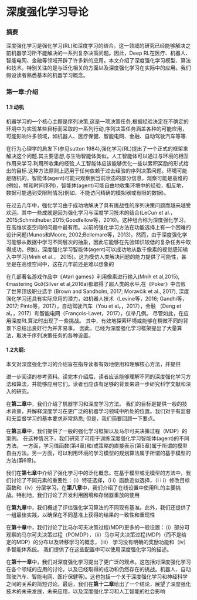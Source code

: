 # **深度强化学习导论**

### 摘要

深度强化学习是强化学习(RL)和深度学习的结合。这一领域的研究已经能够解决之前机器学习所不能解决的一系列复杂决策问题。因此，Deep RL在医疗、机器人、智能电网、金融等领域开辟了许多新的应用。本文介绍了深度强化学习模型、算法和技术。特别关注的是与泛化相关的方面以及深度强化学习在实际中的应用。我们假设读者熟悉基本的机器学习概念。

### 第一章:介绍

#### 1.1:动机

机器学习的一个核心主题是序列决策,这是一项决策任务,根据经验决定在不确定的环境中为实现某些目标而采取的一系列行动,序列决策任务涵盖各种的可能应用，可能影响许多领域，如机器人、医疗保健、智能电网、金融、自动驾驶汽车等等.

在行为心理学的启发下(参见sutton 1984),强化学习(RL)提出了一个正式的框架来解决这个问题.其主要思想,与生物智能体类似，人工智能体可以通过与环境的相互作用来学习.利用所收集的经验,人工智能体应该能够优化一些以累积奖励的形式给出的目标.这种方法原则上适用于任何依赖于过去经验的序列决策问题。环境可能是随机的，智能体(agent)可能只观察到当前状态的部分信息，观察可能是高维的(例如，帧和时间序列)，智能体(agent)可能自由地收集环境中的经验，相反地，数据可能遇到受限制情况(例如，不能访问精确的模拟器或有限的数据)。

在过去几年中，强化学习由于成功地解决了具有挑战性的序列决策问题而越来越受欢迎。其中一些成就是因为强化学习与深度学习技术的结合(LeCun et al.， 2015;Schmidhuber,2015;Goodfellow等，2016)。这种组合称为深度强化学习，在高维状态空间的问题中最有用。以前的强化学习方法在功能选择上有一个困难的设计问题(Munos和Moore, 2002;Bellemare等，2013)。然而，由于深度强化学习能够从数据中学习不同层次的抽象，因此它能够在先验知识较低的复杂任务中取得成功。例如，深度强化学习智能体(agent)可以成功地从数千像素的视觉感知输入中学习(Mnih et al.， 2015)。这为模仿人类解决问题的能力提供了可能性，甚至是在高维空间中，这在几年前还是难以想象的

在几部著名游戏作品中《Atari games》利用像素进行输入(Mnih et al,2015),《mastering Go》(Silver et al,2016a)都取得了超人类的水平,在《Poker》中击败了世界顶级职业选手 (Brown and Sandholm, 2017; Moravčik et al., 2017), 深度强化学习还具有实际应用的潜力，如机器人技术（Levine等，2016; Gandhi等，2017; Pinto等，2017），自动驾驶汽车（You et al。，2017），金融 （Deng et al。，2017）和智能电网（François-Lavet，2017），仅举几例。 尽管如此，在应用深度RL算法时出现了一些挑战。 其中，有效地探索环境或能够在稍微不同的背景下总结出良好行为并非易事。 因此，已经为深度强化学习框架提出了大量算法，取决于序列决策任务的各种设置。

#### 1.2大纲:

本文对深度强化学习的介绍旨在指导读者有效地使用和理解核心方法，并提供

进一步阅读的参考资料。读完本介绍后，读者应该能够理解不同的深度强化学习方法和算法，并能够应用它们。读者也应该有足够的背景来进一步研究科学文献和深入的研究。

在**第二章**中，我们介绍了机器学习和深度学习方法。 我们的目标是提供一般的技术背景，并解释深度学习在更广泛的机器学习领域中所处的位置。我们对于有监督和无监督学习的基本要求非常熟悉; 但是，我们简要回顾一下要点。

在**第三章**中，我们提供了一般的强化学习框架以及马尔可夫决策过程（MDP）的案例。 在这种情况下，我们研究了可用于训练深度强化学习智能体(agent)的不同方法。 一方面，学习值函数(第4章)和/或策略的直接表示(第5章)属于所谓的模型自由方法。另一方面，可以利用环境的学习模型的规划算法属于所谓的基于模型的方法(第6章)。

我们在**第七章**中介绍了强化学习中的泛化概念。在基于模型或无模型的方法中，我们讨论了不同元素的重要性：（i）特征选择，（i i）函数近似选择，（i i i）修改目标函数和（iv）分层学习。在**第八章**中，我们介绍了在线设置中使用RL的主要挑战。特别地，我们讨论了开发利用困境和存储器重放的使用

在**第九章**中，我们概述了评估强化学习算法的不同现有基准。此外，我们还提供了一组最佳实践，以确保在不同基准上获得的结果的一致性和重现性

在**第十章**中，我们讨论了比马尔可夫决策过程(MDP)更多的一般设置：（i）部分可观察的马尔可夫决策过程（POMDP），（ii）马尔可夫决策过程(MDP)（而不是给定的MDP）的分布以及转移学习的概念，（iii） 学习没有明确的奖励功能和（iv）多智能体系统。 我们提供了在这些配置中可以使用深度强化学习的描述。

在**第十一章**中，我们对深度强化学习提出了更广泛的观点。这包括对深度强化学习在各个领域的应用的讨论，以及已经取得的成功和仍然存在的挑战。机器人、自动驾驶汽车、智能电网、医疗保健等)。这也包括一个关于深度强化学习和神经科学之间的关系的简短讨论。最后，我们在**第十二章**给出了一个结论，展望了深度强化技术的未来发展，未来应用，以及深度强化学习和人工智能的社会影响
